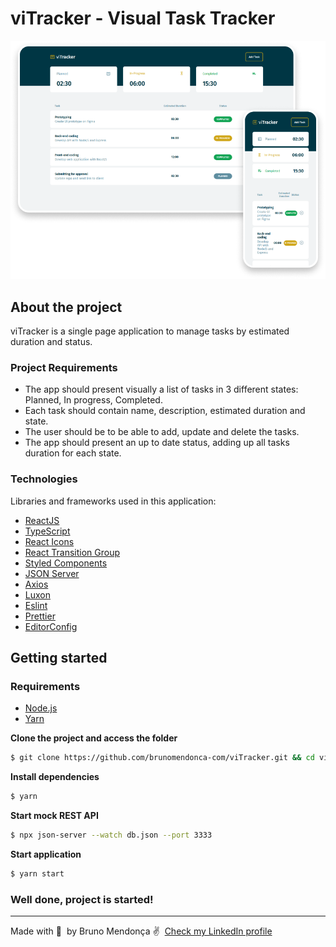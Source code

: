 # viTracker - Visual Task Tracker

![viTracker](screenshots.png)


## About the project

viTracker is a single page application to manage tasks by estimated duration and status. 

### Project Requirements

- The app should present visually a list of tasks in 3 different states: Planned, In progress, Completed.
- Each task should contain name, description, estimated duration and state.
- The user should be to be able to add, update and delete the tasks.
- The app should present an up to date status, adding up all tasks duration for each state.


### Technologies

Libraries and frameworks used in this application:

- [ReactJS](https://reactjs.org/)
- [TypeScript](https://www.typescriptlang.org/)
- [React Icons](https://react-icons.netlify.com/#/)
- [React Transition Group](http://reactcommunity.org/react-transition-group/)
- [Styled Components](https://styled-components.com/)
- [JSON Server](https://github.com/typicode/json-server)
- [Axios](https://github.com/axios/axios)
- [Luxon](https://moment.github.io/luxon/index.html)
- [Eslint](https://eslint.org/)
- [Prettier](https://prettier.io/)
- [EditorConfig](https://editorconfig.org/)

## Getting started

<!-- Importe o arquivo `Insomnia.json` no Insomnia ou clique no botão [Run in Insomnia](#insomniaButton) -->

### Requirements

- [Node.js](https://nodejs.org/en/)
- [Yarn](https://classic.yarnpkg.com/)


**Clone the project and access the folder**

```bash
$ git clone https://github.com/brunomendonca-com/viTracker.git && cd viTracker
```

**Install dependencies**

```bash
$ yarn
```

**Start mock REST API**

```bash
$ npx json-server --watch db.json --port 3333
```

**Start application**

```bash
$ yarn start
```

### Well done, project is started!

---

Made with 💖 &nbsp;by Bruno Mendonça ✌ &nbsp;[Check my LinkedIn profile](https://www.linkedin.com/in/brunomendonca-com/)
